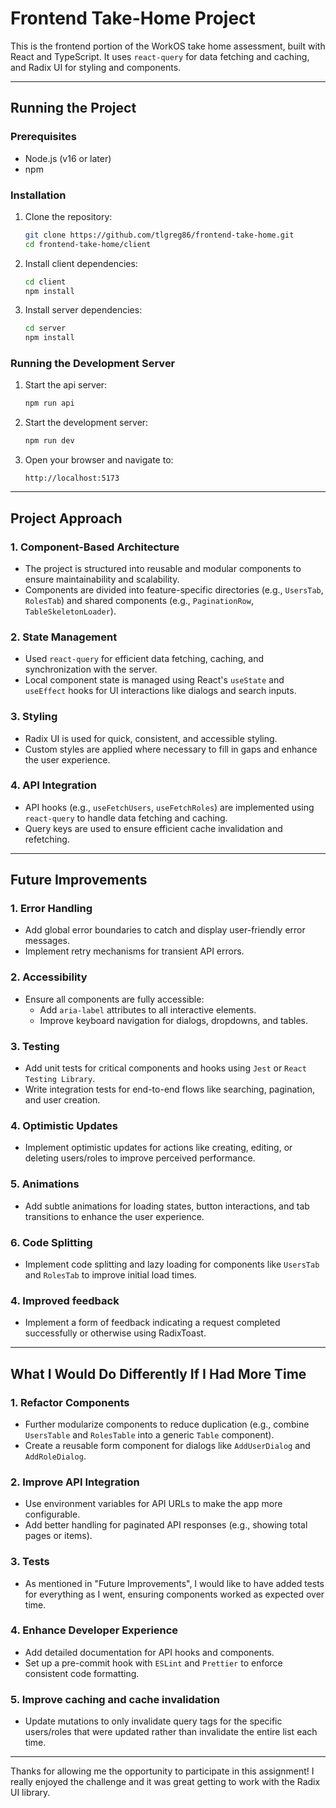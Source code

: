 # Frontend Take-Home Project

This is the frontend portion of the WorkOS take home assessment, built with React and TypeScript. It uses `react-query` for data fetching and caching, and Radix UI for styling and components.

---

## Running the Project

### Prerequisites
- Node.js (v16 or later)
- npm

### Installation
1. Clone the repository:
   ```bash
   git clone https://github.com/tlgreg86/frontend-take-home.git
   cd frontend-take-home/client
   ```

2. Install client dependencies:
   ```bash
   cd client
   npm install
   ```

3. Install server dependencies:
   ```bash
   cd server
   npm install
   ```

### Running the Development Server
1. Start the api server:
   ```bash
   npm run api
   ```

2. Start the development server:
   ```bash
   npm run dev
   ```

2. Open your browser and navigate to:
   ```
   http://localhost:5173
   ```

---

## Project Approach

### 1. Component-Based Architecture
- The project is structured into reusable and modular components to ensure maintainability and scalability.
- Components are divided into feature-specific directories (e.g., `UsersTab`, `RolesTab`) and shared components (e.g., `PaginationRow`, `TableSkeletonLoader`).

### 2. State Management
- Used `react-query` for efficient data fetching, caching, and synchronization with the server.
- Local component state is managed using React's `useState` and `useEffect` hooks for UI interactions like dialogs and search inputs.

### 3. Styling
- Radix UI is used for quick, consistent, and accessible styling.
- Custom styles are applied where necessary to fill in gaps and enhance the user experience.

### 4. API Integration
- API hooks (e.g., `useFetchUsers`, `useFetchRoles`) are implemented using `react-query` to handle data fetching and caching.
- Query keys are used to ensure efficient cache invalidation and refetching.

---

## Future Improvements

### 1. Error Handling
- Add global error boundaries to catch and display user-friendly error messages.
- Implement retry mechanisms for transient API errors.

### 2. Accessibility
- Ensure all components are fully accessible:
  - Add `aria-label` attributes to all interactive elements.
  - Improve keyboard navigation for dialogs, dropdowns, and tables.

### 3. Testing
- Add unit tests for critical components and hooks using `Jest` or `React Testing Library`.
- Write integration tests for end-to-end flows like searching, pagination, and user creation.

### 4. Optimistic Updates
- Implement optimistic updates for actions like creating, editing, or deleting users/roles to improve perceived performance.

### 5. Animations
- Add subtle animations for loading states, button interactions, and tab transitions to enhance the user experience.

### 6. Code Splitting
- Implement code splitting and lazy loading for components like `UsersTab` and `RolesTab` to improve initial load times.

### 4. Improved feedback
- Implement a form of feedback indicating a request completed successfully or otherwise using RadixToast.

---

## What I Would Do Differently If I Had More Time

### 1. Refactor Components
- Further modularize components to reduce duplication (e.g., combine `UsersTable` and `RolesTable` into a generic `Table` component).
- Create a reusable form component for dialogs like `AddUserDialog` and `AddRoleDialog`.

### 2. Improve API Integration
- Use environment variables for API URLs to make the app more configurable.
- Add better handling for paginated API responses (e.g., showing total pages or items).

### 3. Tests
- As mentioned in "Future Improvements", I would like to have added tests for everything as I went, ensuring components worked as expected over time.

### 4. Enhance Developer Experience
- Add detailed documentation for API hooks and components.
- Set up a pre-commit hook with `ESLint` and `Prettier` to enforce consistent code formatting.

### 5. Improve caching and cache invalidation
- Update mutations to only invalidate query tags for the specific users/roles that were updated rather than invalidate the entire list each time.
---

Thanks for allowing me the opportunity to participate in this assignment! I really enjoyed the challenge and it was great getting to work with the Radix UI library.
